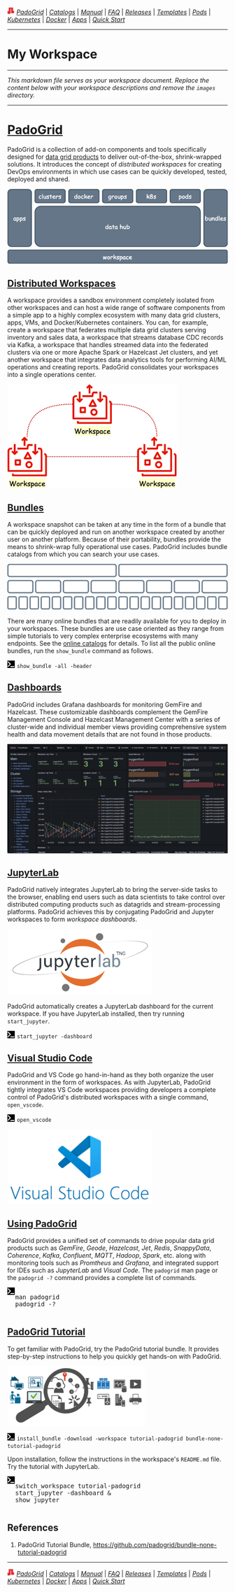 ![PadoGrid](https://github.com/padogrid/padogrid/raw/develop/images/padogrid-3d-16x16.png) [*PadoGrid*](https://github.com/padogrid) | [*Catalogs*](https://github.com/padogrid/catalog-bundles/blob/master/all-catalog.md) | [*Manual*](https://github.com/padogrid/padogrid/wiki) | [*FAQ*](https://github.com/padogrid/padogrid/wiki/faq) | [*Releases*](https://github.com/padogrid/padogrid/releases) | [*Templates*](https://github.com/padogrid/padogrid/wiki/Using-Bundle-Templates) | [*Pods*](https://github.com/padogrid/padogrid/wiki/Understanding-Padogrid-Pods) | [*Kubernetes*](https://github.com/padogrid/padogrid/wiki/Kubernetes) | [*Docker*](https://github.com/padogrid/padogrid/wiki/Docker) | [*Apps*](https://github.com/padogrid/padogrid/wiki/Apps) | [*Quick Start*](https://github.com/padogrid/padogrid/wiki/Quick-Start)

---

# My Workspace

---

*This markdown file serves as your workspace document. Replace the content below with your workspace descriptions and remove the `images` directory.*

---

# [PadoGrid](https://github.com/padogrid)

PadoGrid is a collection of add-on components and tools specifically designed for [data grid products](https://github.com/padogrid#data-grid-products) to deliver out-of-the-box, shrink-wrapped solutions. It introduces the concept of *distributed workspaces* for creating DevOps environments in which use cases can be quickly developed, tested, deployed and shared.

[![PadoGrid Stack](images/padogrid-intro-stack.drawio.png)](https://github.com/padogrid/padogrid/wiki)

## [Distributed Workspaces](https://github.com/padogrid/padogrid/wiki/Workspace-Lifecycle-Management)

A workspace provides a sandbox environment completely isolated from other workspaces and can host a wide range of software components from a simple app to a highly complex ecosystem with many data grid clusters, apps, VMs, and Docker/Kubernetes containers. You can, for example, create a workspace that federates multiple data grid clusters serving inventory and sales data, a workspace that streams database CDC records via Kafka, a workspace that handles streamed data into the federated clusters via one or more Apache Spark or Hazelcast Jet clusters, and yet another workspace that integrates data analytics tools for performing AI/ML operations and creating reports. PadoGrid consolidates your workspaces into a single operations center.

[![Distributed Workspaces](images/padogrid-intro-workspaces.drawio.png)](https://github.com/padogrid/padogrid/wiki/Workspace-Lifecycle-Management)

## [Bundles](https://github.com/padogrid/catalog-bundles/blob/master/all-catalog.md)

A workspace snapshot can be taken at any time in the form of a bundle that can be quickly deployed and run on another workspace created by another user on another platform. Because of their portability, bundles provide the means to shrink-wrap fully operational use cases. PadoGrid includes bundle catalogs from which you can search your use cases.

[![Bundles](images/padogrid-intro-bundles.drawio.png)](https://github.com/padogrid/catalog-bundles/blob/master/all-catalog.md)

There are many online bundles that are readily available for you to deploy in your workspaces. These bundles are use case oriented as they range from simple tutorials to very complex enterprise ecosystems with many endpoints. See the [online catalogs](https://github.com/padogrid/catalog-bundles/blob/master/all-catalog.md) for details. To list all the public online bundles, run the `show_bundle` command as follows.

![Terminal:](images/terminal.png) `show_bundle -all -header`

## [Dashboards](https://hub.docker.com/repository/docker/padogrid/padogrid-grafana/general)

PadoGrid includes Grafana dashboards for monitoring GemFire and Hazelcast. These customizable dashboards complement the GemFire Management Console and Hazelcast Management Center with a series of cluster-wide and individual member views providing comprehensive system health and data movement details that are not found in those products.

[![Grafana Dashboards](images/gemfire-all-main-small.png)](https://hub.docker.com/repository/docker/padogrid/padogrid-grafana/general)

## [JupyterLab](https://github.com/padogrid/padogrid/wiki/JupyterLab)

PadoGrid natively integrates JupyterLab to bring the server-side tasks to the browser, enabling end users such as data scientists to take control over distributed computing products such as datagrids and stream-processing platforms. PadoGrid achieves this by conjugating PadoGrid and Jupyter workspaces to form *workspace dashboards*.

[![JupyterLab](images/padogrid-intro-jupyterlab.drawio.png)](https://github.com/padogrid/padogrid/wiki/JupyterLab)

PadoGrid automatically creates a JupyterLab dashboard for the current workspace. If you have JupyterLab installed, then try running `start_jupyter`.

![Terminal:](images/terminal.png) `start_jupyter -dashboard`

## [Visual Studio Code](https://github.com/padogrid/padogrid/wiki/VS-Code)

PadoGrid and VS Code go hand-in-hand as they both organize the user environment in the form of workspaces. As with JupyterLab, PadoGrid tightly integrates VS Code workspaces providing developers a complete control of PadoGrid's distributed workspaces with a single command, `open_vscode`.

![Terminal:](images/terminal.png) `open_vscode`

[![VS Code](images/padogrid-intro-vs-code.drawio.png)](https://github.com/padogrid/padogrid/wiki/VS-Code)

## [Using PadoGrid](https://github.com/padogrid/padogrid/wiki)

PadoGrid provides a unified set of commands to drive popular data grid products such as *GemFire*, *Geode*, *Hazelcast*, *Jet*, *Redis*, *SnappyData*, *Coherence*, *Kafka*, *Confluent*, *MQTT*, *Hadoop*, *Spark*, etc. along with monitoring tools such as *Promtheus* and *Grafana*, and integrated support for IDEs such as *JupyterLab* and *Visual Code*. The `padogrid` man page or the `padogrid -?` command provides a complete list of commands.

<head>
<style>
  .container {
    display: flex;
    align-items: left;
    justify-content: left
  }
</style>
</head>

<div class="container">
    <div class="image">
       <img src="images/terminal.png" alt="Terminal:" />
    </div>
    <div>
    <pre>
man padogrid
padogrid -?
</pre>
    </div>
</div>

## [PadoGrid Tutorial](https://github.com/padogrid/bundle-none-tutorial-padogrid)

To get familiar with PadoGrid, try the PadoGrid tutorial bundle. It provides step-by-step instructions to help you quickly get hands-on with PadoGrid.

[![PadoGrid Tutorial](images/padogrid-intro-tutorial.drawio.png)](https://github.com/padogrid/bundle-none-tutorial-padogrid)

![Terminal:](images/terminal.png) `install_bundle -download -workspace tutorial-padogrid bundle-none-tutorial-padogrid`

Upon installation, follow the instructions in the workspace's `README.md` file. Try the tutorial with JupyterLab.

<div class="container">
    <div class="image">
       <img src="images/terminal.png" alt="Terminal:" />
    </div>
    <div>
    <pre>
switch_workspace tutorial-padogrid
start_jupyter -dashboard &
show_jupyter
</pre>
    </div>
</div>

## References

1. PadoGrid Tutorial Bundle, https://github.com/padogrid/bundle-none-tutorial-padogrid

---

![PadoGrid](https://github.com/padogrid/padogrid/raw/develop/images/padogrid-3d-16x16.png) [*PadoGrid*](https://github.com/padogrid) | [*Catalogs*](https://github.com/padogrid/catalog-bundles/blob/master/all-catalog.md) | [*Manual*](https://github.com/padogrid/padogrid/wiki) | [*FAQ*](https://github.com/padogrid/padogrid/wiki/faq) | [*Releases*](https://github.com/padogrid/padogrid/releases) | [*Templates*](https://github.com/padogrid/padogrid/wiki/Using-Bundle-Templates) | [*Pods*](https://github.com/padogrid/padogrid/wiki/Understanding-Padogrid-Pods) | [*Kubernetes*](https://github.com/padogrid/padogrid/wiki/Kubernetes) | [*Docker*](https://github.com/padogrid/padogrid/wiki/Docker) | [*Apps*](https://github.com/padogrid/padogrid/wiki/Apps) | [*Quick Start*](https://github.com/padogrid/padogrid/wiki/Quick-Start)
